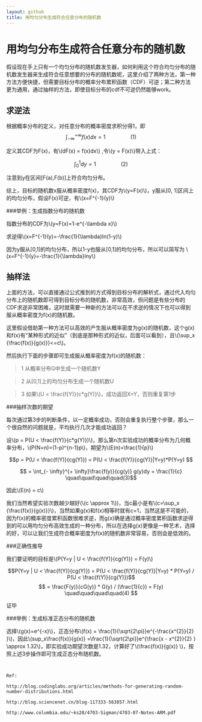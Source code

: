 ```yaml
---
layout: github
title: 用均匀分布生成符合任意分布的随机数
---
```


# 用均匀分布生成符合任意分布的随机数
假设现在手上只有一个均匀分布的随机数发生器，如何利用这个符合均匀分布的随机数发生器来生成符合任意想要的分布的随机数呢，这里介绍了两种方法，第一种方法方便快捷，但需要目标分布的概率分布累积函数（CDF）可逆；第二种方法更为通用，通过抽样的方法，即使目标分布的cdf不可逆仍然能够work。

## 求逆法

根据概率分布的定义，对任意分布的概率密度求积分得1，即
$$
\int_{- \infty}^{+ \infty}f(x)dx=1     \quad\quad\quad\quad(1)
$$

定义其CDF为F(x)，有\\(dF(x) = f(x)dx\\) ,令\\(y = F(x)\\)带入上式：

$$
\int_{0}^{1}dy=1     \quad\quad\quad\quad(2)
$$

注意到y在区间[F(a),F(b)]上符合均匀分布。

综上，目标的随机数x服从概率密度f(x)，其CDF为\\(y=F(x)\\)，y服从[0, 1]区间上的均匀分布，假设F(x)可逆，有\\(x=F^{-1}(y)\\)

###举例：生成指数分布的随机数

指数分布的CDF为\\(y=F(x)=1-e^{-\lambda x}\\)


求逆得\\(x=F^{-1}(y)=-\frac{1}{\lambda}ln(1-y)\\)

因为y服从[0,1]的均匀分布，所以1-y也服从[0,1]的均匀分布，所以可以简写为
\\(x=F^{-1}(y)=-\frac{1}{\lambda}lny\\)

## 抽样法

上面的方法，可以直接通过公式推到的方式得到目标分布的解析式，通过代入均匀分布上的随机数即可得到目标分布的随机数，非常高效，但问题是有些分布的CDF求逆非常困难，这时就需要一种新的方法可以在不求逆的情况下也可以得到服从概率密度为f(x)的随机数。

这里假设借助第一种方法可以高效的产生服从概率密度为g(x)的随机数，这个g(x)和f(x)有“某种形式的近似”（到底是那种形式的近似，后面可以看到），且\\(\sup_x {\frac{f(x)}{g(x)}}<=c\\)。


然后执行下面的步骤即可生成服从概率密度为f(x)的随机数：

> 1 从概率分布G中生成一个随机数Y

> 2 从[0,1]上的均匀分布生成一个随机数U

> 3 如果\\(U < \frac{f(Y)}{c*g(Y)}\\)，成功返回X=Y，否则重复第1步

###抽样次数的期望

每次通过第3步的判断条件，以一定概率成功，否则会重复执行整个步骤，那么一个很自然的问题就是，平均执行几次才能成功返回？

设\\(p = P(U < \frac{f(Y)}{c*g(Y)})\\)，那么第n次实验成功的概率分布为几何概率分布，\\(P(N=n)=(1-p)^{n-1}p\\)，期望为\\(E(n)=\frac{1}{p}\\)

$$p = P(U < \frac{f(Y)}{cg(Y)}) = P(U < \frac{f(Y)}{cg(Y)}|Y=y)*P(Y=y)  $$

$$ = \int_{- \infty}^{+ \infty}\frac{f(y)}{cg(y)} g(y)dy = \frac{1}{c} \quad\quad\quad\quad(3)$$

因此\\(E(n) = c\\)

我们当然希望实验次数越少越好(\\(c \approx 1\\))，当c最小是有\\(c=\sup_x {\frac{f(x)}{g(x)}}\\)，当然如果g(x)和f(x)相等时就有c=1，当然这是不可能的，因为f(x)的概率密度累积函数很难求逆，而g(x)确是通过概率密度累积函数求逆得到的可以用均匀分布高效生成的一种分布，所以在选择g(x)更像是一种艺术，选择的好，可以让我们生成符合概率密度为f(x)的随机数非常容易，否则会是低效的。

###正确性推导

我们要证明的目标是\\(P(Y=y | U < \frac{f(Y)}{cg(Y)}) = F(y)\\)

$$P(Y=y | U < \frac{f(Y)}{cg(Y)}) = P(U < \frac{f(Y)}{cg(Y)}|Y=y) * P(Y=y) / P(U < \frac{f(Y)}{cg(Y)})$$
$$ = \frac{F(y)}{cG(y)} * G(y) / (\frac{1}{c}) = F(y) \quad\quad\quad\quad(4) $$

证毕

###举例：生成标准正态分布的随机数

选择\\(g(x)=e^{-x}\\)，正态分布\\(f(x) = \frac{1}{\sqrt{2\pi}}e^{-\frac{x^{2}}{2} }\\)，因此\\(sup_x\frac{f(x)}{g(x)} =\frac{1}{\sqrt{2\pi}}e^{\frac{x - x^{2}}{2} } \approx 1.32\\)，即实验成功期望次数是1.32，计算好了\\(\frac{f(x)}{g(x)} \\)，按照上述3步操作即可生成正态分布随机数。





~~~~


Ref:

http://blog.codinglabs.org/articles/methods-for-generating-random-number-distributions.html

http://blog.sciencenet.cn/blog-117333-563857.html

http://www.columbia.edu/~ks20/4703-Sigman/4703-07-Notes-ARM.pdf
